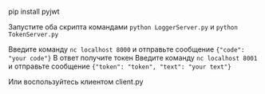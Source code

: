 pip install pyjwt

Запустите оба скрипта командами ```python LoggerServer.py``` и ```python TokenServer.py```

Введите команду ```nc localhost 8000``` и отправьте сообщение ```{"code": "your code"}```
В ответ получите токен
Введите команду ```nc localhost 8001``` и отправьте сообщение ```{"token": "token", "text": "your text"}```

Или воспользуйтесь клиентом client.py